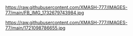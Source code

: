 https://raw.githubusercontent.com/XMASH-777/IMAGES-77/main/FB_IMG_1732679743984.jpg

https://raw.githubusercontent.com/XMASH-777/IMAGES-77/main/1721098786655.jpg
